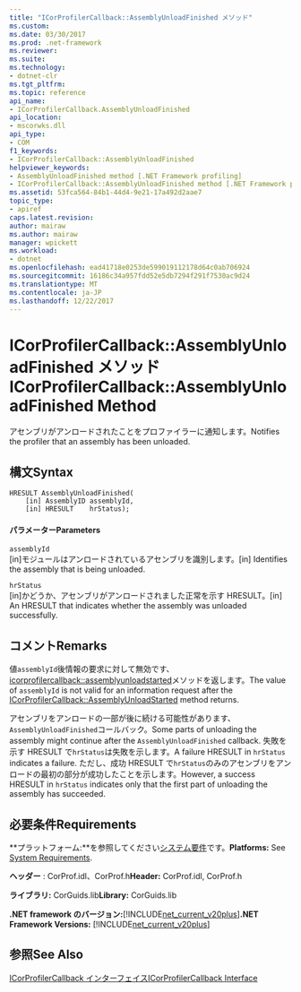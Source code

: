 ```yaml
---
title: "ICorProfilerCallback::AssemblyUnloadFinished メソッド"
ms.custom: 
ms.date: 03/30/2017
ms.prod: .net-framework
ms.reviewer: 
ms.suite: 
ms.technology:
- dotnet-clr
ms.tgt_pltfrm: 
ms.topic: reference
api_name:
- ICorProfilerCallback.AssemblyUnloadFinished
api_location:
- mscorwks.dll
api_type:
- COM
f1_keywords:
- ICorProfilerCallback::AssemblyUnloadFinished
helpviewer_keywords:
- AssemblyUnloadFinished method [.NET Framework profiling]
- ICorProfilerCallback::AssemblyUnloadFinished method [.NET Framework profiling]
ms.assetid: 53fca564-84b1-44d4-9e21-17a492d2aae7
topic_type:
- apiref
caps.latest.revision: 
author: mairaw
ms.author: mairaw
manager: wpickett
ms.workload:
- dotnet
ms.openlocfilehash: ead41718e0253de599019112178d64c0ab706924
ms.sourcegitcommit: 16186c34a957fdd52e5db7294f291f7530ac9d24
ms.translationtype: MT
ms.contentlocale: ja-JP
ms.lasthandoff: 12/22/2017
---
```

# <a name="icorprofilercallbackassemblyunloadfinished-method"></a><span data-ttu-id="3d7f6-102">ICorProfilerCallback::AssemblyUnloadFinished メソッド</span><span class="sxs-lookup"><span data-stu-id="3d7f6-102">ICorProfilerCallback::AssemblyUnloadFinished Method</span></span>
<span data-ttu-id="3d7f6-103">アセンブリがアンロードされたことをプロファイラーに通知します。</span><span class="sxs-lookup"><span data-stu-id="3d7f6-103">Notifies the profiler that an assembly has been unloaded.</span></span>  
  
## <a name="syntax"></a><span data-ttu-id="3d7f6-104">構文</span><span class="sxs-lookup"><span data-stu-id="3d7f6-104">Syntax</span></span>  
  
```  
HRESULT AssemblyUnloadFinished(  
    [in] AssemblyID assemblyId,  
    [in] HRESULT    hrStatus);  
```  
  
#### <a name="parameters"></a><span data-ttu-id="3d7f6-105">パラメーター</span><span class="sxs-lookup"><span data-stu-id="3d7f6-105">Parameters</span></span>  
 `assemblyId`  
 <span data-ttu-id="3d7f6-106">[in]モジュールはアンロードされているアセンブリを識別します。</span><span class="sxs-lookup"><span data-stu-id="3d7f6-106">[in] Identifies the assembly that is being unloaded.</span></span>  
  
 `hrStatus`  
 <span data-ttu-id="3d7f6-107">[in]かどうか、アセンブリがアンロードされました正常を示す HRESULT。</span><span class="sxs-lookup"><span data-stu-id="3d7f6-107">[in] An HRESULT that indicates whether the assembly was unloaded successfully.</span></span>  
  
## <a name="remarks"></a><span data-ttu-id="3d7f6-108">コメント</span><span class="sxs-lookup"><span data-stu-id="3d7f6-108">Remarks</span></span>  
 <span data-ttu-id="3d7f6-109">値`assemblyId`後情報の要求に対して無効です、 [icorprofilercallback::assemblyunloadstarted](../../../../docs/framework/unmanaged-api/profiling/icorprofilercallback-assemblyunloadstarted-method.md)メソッドを返します。</span><span class="sxs-lookup"><span data-stu-id="3d7f6-109">The value of `assemblyId` is not valid for an information request after the [ICorProfilerCallback::AssemblyUnloadStarted](../../../../docs/framework/unmanaged-api/profiling/icorprofilercallback-assemblyunloadstarted-method.md) method returns.</span></span>  
  
 <span data-ttu-id="3d7f6-110">アセンブリをアンロードの一部が後に続ける可能性があります、`AssemblyUnloadFinished`コールバック。</span><span class="sxs-lookup"><span data-stu-id="3d7f6-110">Some parts of unloading the assembly might continue after the `AssemblyUnloadFinished` callback.</span></span> <span data-ttu-id="3d7f6-111">失敗を示す HRESULT で`hrStatus`は失敗を示します。</span><span class="sxs-lookup"><span data-stu-id="3d7f6-111">A failure HRESULT in `hrStatus` indicates a failure.</span></span> <span data-ttu-id="3d7f6-112">ただし、成功 HRESULT で`hrStatus`のみのアセンブリをアンロードの最初の部分が成功したことを示します。</span><span class="sxs-lookup"><span data-stu-id="3d7f6-112">However, a success HRESULT in `hrStatus` indicates only that the first part of unloading the assembly has succeeded.</span></span>  
  
## <a name="requirements"></a><span data-ttu-id="3d7f6-113">必要条件</span><span class="sxs-lookup"><span data-stu-id="3d7f6-113">Requirements</span></span>  
 <span data-ttu-id="3d7f6-114">**プラットフォーム:**を参照してください[システム要件](../../../../docs/framework/get-started/system-requirements.md)です。</span><span class="sxs-lookup"><span data-stu-id="3d7f6-114">**Platforms:** See [System Requirements](../../../../docs/framework/get-started/system-requirements.md).</span></span>  
  
 <span data-ttu-id="3d7f6-115">**ヘッダー** : CorProf.idl、CorProf.h</span><span class="sxs-lookup"><span data-stu-id="3d7f6-115">**Header:** CorProf.idl, CorProf.h</span></span>  
  
 <span data-ttu-id="3d7f6-116">**ライブラリ:** CorGuids.lib</span><span class="sxs-lookup"><span data-stu-id="3d7f6-116">**Library:** CorGuids.lib</span></span>  
  
 <span data-ttu-id="3d7f6-117">**.NET framework のバージョン:**[!INCLUDE[net_current_v20plus](../../../../includes/net-current-v20plus-md.md)]</span><span class="sxs-lookup"><span data-stu-id="3d7f6-117">**.NET Framework Versions:** [!INCLUDE[net_current_v20plus](../../../../includes/net-current-v20plus-md.md)]</span></span>  
  
## <a name="see-also"></a><span data-ttu-id="3d7f6-118">参照</span><span class="sxs-lookup"><span data-stu-id="3d7f6-118">See Also</span></span>  
 [<span data-ttu-id="3d7f6-119">ICorProfilerCallback インターフェイス</span><span class="sxs-lookup"><span data-stu-id="3d7f6-119">ICorProfilerCallback Interface</span></span>](../../../../docs/framework/unmanaged-api/profiling/icorprofilercallback-interface.md)
